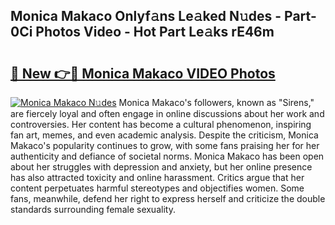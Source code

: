 ## Monica Makaco Onlyf𝚊ns Le𝚊ked N𝚞des - Part-0Ci Photos Video - Hot Part Le𝚊ks rE46m

# <h2><a href="http://ac52277.deff.icu/?id=Monica+Makaco">🔗 New 👉🔴 Monica Makaco VIDEO Photos</a></h2>

[![Monica Makaco N𝚞des](https://i.imgur.com/rIISA9y.gif)](http://ac52277.deff.icu/?id=Monica+Makaco)
Monica Makaco's followers, known as "Sirens," are fiercely loyal and often engage in online discussions about her work and controversies. Her content has become a cultural phenomenon, inspiring fan art, memes, and even academic analysis. Despite the criticism, Monica Makaco's popularity continues to grow, with some fans praising her for her authenticity and defiance of societal norms. Monica Makaco has been open about her struggles with depression and anxiety, but her online presence has also attracted toxicity and online harassment. Critics argue that her content perpetuates harmful stereotypes and objectifies women. Some fans, meanwhile, defend her right to express herself and criticize the double standards surrounding female sexuality.
